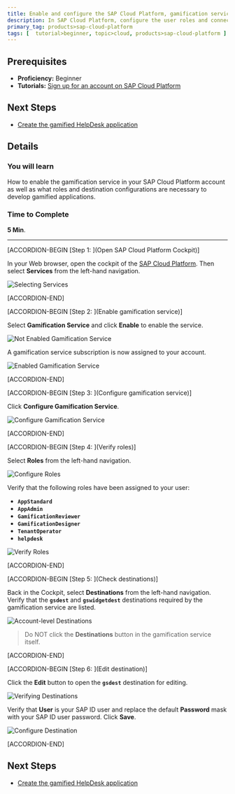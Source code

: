 ```yaml
---
title: Enable and configure the SAP Cloud Platform, gamification service
description: In SAP Cloud Platform, configure the user roles and connectivity destinations necessary to use the gamification service.
primary_tag: products>sap-cloud-platform
tags: [  tutorial>beginner, topic>cloud, products>sap-cloud-platform ]
---
```

## Prerequisites  
- **Proficiency:** Beginner
- **Tutorials:** [Sign up for an account on SAP Cloud Platform](http://www.sap.com/developer/tutorials/hcp-create-trial-account.html)

## Next Steps
- [Create the gamified HelpDesk application](http://www.sap.com/developer/tutorials/hcp-gamification-sample-application.html)

## Details
### You will learn  
How to enable the gamification service in your SAP Cloud Platform account as well as what roles and destination configurations are necessary to develop gamified applications.

### Time to Complete
**5 Min**.

---

[ACCORDION-BEGIN [Step 1: ](Open SAP Cloud Platform Cockpit)]

In your Web browser, open the cockpit of the [SAP Cloud Platform](https://account.hanatrial.ondemand.com/cockpit). Then select **Services** from the left-hand navigation.

![Selecting Services](1.png)


[ACCORDION-END]

[ACCORDION-BEGIN [Step 2: ](Enable gamification service)]

Select **Gamification Service** and click **Enable** to enable the service.

![Not Enabled Gamification Service](3.png)

A gamification service subscription is now assigned to your account.

![Enabled Gamification Service](2.png)


[ACCORDION-END]

[ACCORDION-BEGIN [Step 3: ](Configure gamification service)]

Click **Configure Gamification Service**.

![Configure Gamification Service](4.png)


[ACCORDION-END]

[ACCORDION-BEGIN [Step 4: ](Verify roles)]

Select **Roles** from the left-hand navigation.

![Configure Roles](5.png)

Verify that the following roles have been assigned to your user:
- **`AppStandard`**
- **`AppAdmin`**
- **`GamificationReviewer`**
- **`GamificationDesigner`**
- **`TenantOperator`**
- **`helpdesk`**

![Verify Roles](6.png)


[ACCORDION-END]

[ACCORDION-BEGIN [Step 5: ](Check destinations)]

Back in the Cockpit, select **Destinations** from the left-hand navigation. Verify that the **`gsdest`** and **`gswidgetdest`** destinations required by the gamification service are listed.

![Account-level Destinations](7.png)

> Do NOT click the **Destinations** button in the gamification service itself.


[ACCORDION-END]

[ACCORDION-BEGIN [Step 6: ](Edit destination)]

Click the **Edit** button to open the **`gsdest`** destination for editing.

![Verifying Destinations](8.png)

Verify that **User** is your SAP ID user and replace the default **Password** mask with your SAP ID user password. Click **Save**.

![Configure Destination](9.png)


[ACCORDION-END]


## Next Steps

- [Create the gamified HelpDesk application](http://www.sap.com/developer/tutorials/hcp-gamification-sample-application.html)
